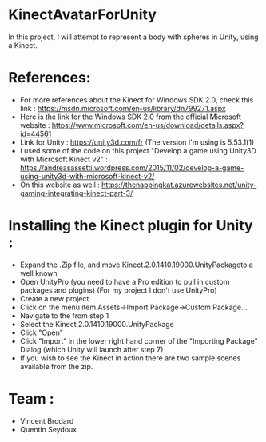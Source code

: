 # KinectAvatarForUnity
In this project, I will attempt to represent a body with spheres in Unity, using a Kinect.
# References:
- For more references about the Kinect for Windows SDK 2.0, check this link : https://msdn.microsoft.com/en-us/library/dn799271.aspx
- Here is the link for the Windows SDK 2.0 from the official Microsoft website : https://www.microsoft.com/en-us/download/details.aspx?id=44561
- Link for Unity : https://unity3d.com/fr (The version I'm using is 5.53.1f1)
- I used some of the code on this project "Develop a game using Unity3D with Microsoft Kinect v2" : https://andreasassetti.wordpress.com/2015/11/02/develop-a-game-using-unity3d-with-microsoft-kinect-v2/
- On this website as well : https://thenappingkat.azurewebsites.net/unity-gaming-integrating-kinect-part-3/

# Installing the Kinect plugin for Unity :
- Expand the .Zip file, and move Kinect.2.0.1410.19000.UnityPackageto a well known <location>
- Open UnityPro (you need to have a Pro edition to pull in custom packages and plugins) (For my project I don't use UnityPro)
- Create a new project
- Click on the menu item Assets->Import Package->Custom Package...
- Navigate to the <location> from step 1
- Select the Kinect.2.0.1410.19000.UnityPackage
- Click "Open"
- Click "Import" in the lower right hand corner of the "Importing Package" Dialog (which Unity will launch after step 7)
- If you wish to see the Kinect in action there are two sample scenes available from the zip.

# Team :
- Vincent Brodard 
- Quentin Seydoux
